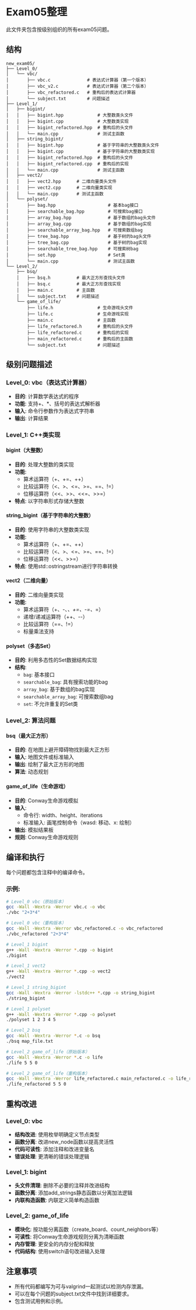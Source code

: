 # Exam05整理

此文件夹包含按级别组织的所有exam05问题。

## 结构

```
new_exam05/
├── Level_0/
│   └── vbc/
│       ├── vbc.c              # 表达式计算器（第一个版本）
│       ├── vbc_v2.c           # 表达式计算器（第二个版本）
│       ├── vbc_refactored.c   # 重构后的表达式计算器
│       └── subject.txt        # 问题描述
├── Level_1/
│   ├── bigint/
│   │   ├── bigint.hpp             # 大整数类头文件
│   │   ├── bigint.cpp             # 大整数类实现
│   │   ├── bigint_refactored.hpp  # 重构后的头文件
│   │   └── main.cpp               # 测试主函数
│   ├── string_bigint/
│   │   ├── bigint.hpp             # 基于字符串的大整数类头文件
│   │   ├── bigint.cpp             # 基于字符串的大整数类实现
│   │   ├── bigint_refactored.hpp  # 重构后的头文件
│   │   ├── bigint_refactored.cpp  # 重构后的实现
│   │   └── main.cpp               # 测试主函数
│   ├── vect2/
│   │   ├── vect2.hpp      # 二维向量类头文件
│   │   ├── vect2.cpp      # 二维向量类实现
│   │   └── main.cpp       # 测试主函数
│   └── polyset/
│       ├── bag.hpp                    # 基本bag接口
│       ├── searchable_bag.hpp         # 可搜索bag接口
│       ├── array_bag.hpp              # 基于数组的bag头文件
│       ├── array_bag.cpp              # 基于数组的bag实现
│       ├── searchable_array_bag.hpp   # 可搜索数组bag
│       ├── tree_bag.hpp               # 基于树的bag头文件
│       ├── tree_bag.cpp               # 基于树的bag实现
│       ├── searchable_tree_bag.hpp    # 可搜索树bag
│       ├── set.hpp                    # Set类
│       └── main.cpp                   # 测试主函数
└── Level_2/
    ├── bsq/
    │   ├── bsq.h          # 最大正方形查找头文件
    │   ├── bsq.c          # 最大正方形查找实现
    │   ├── main.c         # 主函数
    │   └── subject.txt    # 问题描述
    └── game_of_life/
        ├── life.h                 # 生命游戏头文件
        ├── life.c                 # 生命游戏实现
        ├── main.c                 # 主函数
        ├── life_refactored.h      # 重构后的头文件
        ├── life_refactored.c      # 重构后的实现
        ├── main_refactored.c      # 重构后的主函数
        └── subject.txt            # 问题描述
```

## 级别问题描述

### Level_0: vbc（表达式计算器）
- **目的**: 计算数学表达式的程序
- **功能**: 支持+、*、括号的表达式解析器
- **输入**: 命令行参数作为表达式字符串
- **输出**: 计算结果

### Level_1: C++类实现

#### bigint（大整数）
- **目的**: 处理大整数的类实现
- **功能**: 
  - 算术运算符（+、+=、++）
  - 比较运算符（<、>、<=、>=、==、!=）
  - 位移运算符（<<、>>、<<=、>>=）
- **特点**: 以字符串形式存储大整数

#### string_bigint（基于字符串的大整数）
- **目的**: 使用字符串的大整数类实现
- **功能**:
  - 算术运算符（+、+=、++）
  - 比较运算符（<、>、<=、>=、==、!=）
  - 位移运算符（<<、>>=）
- **特点**: 使用std::ostringstream进行字符串转换

#### vect2（二维向量）
- **目的**: 二维向量类实现
- **功能**:
  - 算术运算符（+、-、*、+=、-=、*=）
  - 递增/递减运算符（++、--）
  - 比较运算符（==、!=）
  - 标量乘法支持

#### polyset（多态Set）
- **目的**: 利用多态性的Set数据结构实现
- **结构**:
  - `bag`: 基本接口
  - `searchable_bag`: 具有搜索功能的bag
  - `array_bag`: 基于数组的bag实现
  - `searchable_array_bag`: 可搜索数组bag
  - `set`: 不允许重复的Set类

### Level_2: 算法问题

#### bsq（最大正方形）
- **目的**: 在地图上避开障碍物找到最大正方形
- **输入**: 地图文件或标准输入
- **输出**: 绘制了最大正方形的地图
- **算法**: 动态规划

#### game_of_life（生命游戏）
- **目的**: Conway生命游戏模拟
- **输入**: 
  - 命令行: width、height、iterations
  - 标准输入: 画笔控制命令（wasd: 移动、x: 绘制）
- **输出**: 模拟结果板
- **规则**: Conway生命游戏规则

## 编译和执行

每个问题都包含注释中的编译命令。

### 示例:
```bash
# Level_0 vbc（原始版本）
gcc -Wall -Wextra -Werror vbc.c -o vbc
./vbc "2+3*4"

# Level_0 vbc（重构版本）
gcc -Wall -Wextra -Werror vbc_refactored.c -o vbc_refactored
./vbc_refactored "2+3*4"

# Level_1 bigint
g++ -Wall -Wextra -Werror *.cpp -o bigint
./bigint

# Level_1 vect2
g++ -Wall -Wextra -Werror *.cpp -o vect2
./vect2

# Level_1 string_bigint
gcc -Wall -Wextra -Werror -lstdc++ *.cpp -o string_bigint
./string_bigint

# Level_1 polyset
g++ -Wall -Wextra -Werror *.cpp -o polyset
./polyset 1 2 3 4 5

# Level_2 bsq
gcc -Wall -Wextra -Werror *.c -o bsq
./bsq map_file.txt

# Level_2 game_of_life（原始版本）
gcc -Wall -Wextra -Werror *.c -o life
./life 5 5 0

# Level_2 game_of_life（重构版本）
gcc -Wall -Wextra -Werror life_refactored.c main_refactored.c -o life_refactored
./life_refactored 5 5 0
```

## 重构改进

### Level_0: vbc
- **结构改进**: 使用枚举明确定义节点类型
- **函数分离**: 改进new_node函数以提高灵活性
- **代码可读性**: 添加注释和改进变量名
- **错误处理**: 更清晰的错误处理逻辑

### Level_1: bigint
- **头文件清理**: 删除不必要的注释并改进结构
- **函数分离**: 添加add_strings静态函数以分离加法逻辑
- **内联构造函数**: 内联定义简单构造函数

### Level_2: game_of_life
- **模块化**: 按功能分离函数（create_board、count_neighbors等）
- **可读性**: 将Conway生命游戏规则分离为清晰函数
- **内存管理**: 更安全的内存分配和释放
- **代码结构**: 使用switch语句改进输入处理

## 注意事项

- 所有代码都编写为可与valgrind一起测试以检测内存泄漏。
- 可以在每个问题的subject.txt文件中找到详细要求。
- 包含测试用例和示例。 
